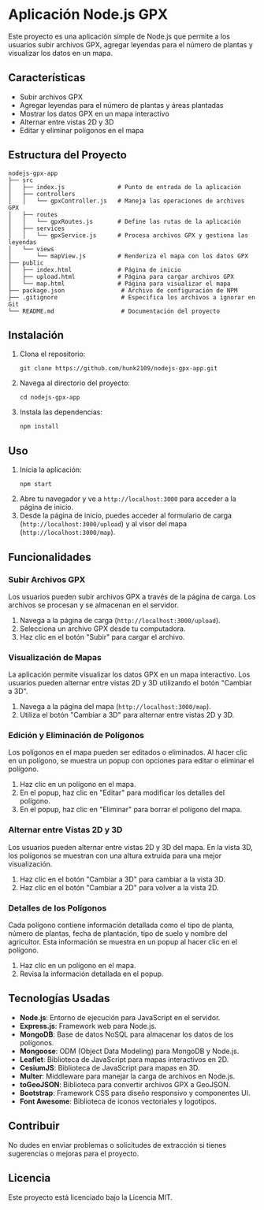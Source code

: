 # Aplicación Node.js GPX

Este proyecto es una aplicación simple de Node.js que permite a los usuarios subir archivos GPX, agregar leyendas para el número de plantas y visualizar los datos en un mapa.

## Características

- Subir archivos GPX
- Agregar leyendas para el número de plantas y áreas plantadas
- Mostrar los datos GPX en un mapa interactivo
- Alternar entre vistas 2D y 3D
- Editar y eliminar polígonos en el mapa

## Estructura del Proyecto

```
nodejs-gpx-app
├── src
│   ├── index.js               # Punto de entrada de la aplicación
│   ├── controllers
│   │   └── gpxController.js   # Maneja las operaciones de archivos GPX
│   ├── routes
│   │   └── gpxRoutes.js       # Define las rutas de la aplicación
│   ├── services
│   │   └── gpxService.js      # Procesa archivos GPX y gestiona las leyendas
│   └── views
│       └── mapView.js         # Renderiza el mapa con los datos GPX
├── public
│   ├── index.html             # Página de inicio
│   ├── upload.html            # Página para cargar archivos GPX
│   └── map.html               # Página para visualizar el mapa
├── package.json                # Archivo de configuración de NPM
├── .gitignore                  # Especifica los archivos a ignorar en Git
└── README.md                   # Documentación del proyecto
```

## Instalación

1. Clona el repositorio:
   ```
   git clone https://github.com/hunk2109/nodejs-gpx-app.git
   ```
2. Navega al directorio del proyecto:
   ```
   cd nodejs-gpx-app
   ```
3. Instala las dependencias:
   ```
   npm install
   ```

## Uso

1. Inicia la aplicación:
   ```
   npm start
   ```
2. Abre tu navegador y ve a `http://localhost:3000` para acceder a la página de inicio.
3. Desde la página de inicio, puedes acceder al formulario de carga (`http://localhost:3000/upload`) y al visor del mapa (`http://localhost:3000/map`).

## Funcionalidades

### Subir Archivos GPX

Los usuarios pueden subir archivos GPX a través de la página de carga. Los archivos se procesan y se almacenan en el servidor.

1. Navega a la página de carga (`http://localhost:3000/upload`).
2. Selecciona un archivo GPX desde tu computadora.
3. Haz clic en el botón "Subir" para cargar el archivo.

### Visualización de Mapas

La aplicación permite visualizar los datos GPX en un mapa interactivo. Los usuarios pueden alternar entre vistas 2D y 3D utilizando el botón "Cambiar a 3D".

1. Navega a la página del mapa (`http://localhost:3000/map`).
2. Utiliza el botón "Cambiar a 3D" para alternar entre vistas 2D y 3D.

### Edición y Eliminación de Polígonos

Los polígonos en el mapa pueden ser editados o eliminados. Al hacer clic en un polígono, se muestra un popup con opciones para editar o eliminar el polígono.

1. Haz clic en un polígono en el mapa.
2. En el popup, haz clic en "Editar" para modificar los detalles del polígono.
3. En el popup, haz clic en "Eliminar" para borrar el polígono del mapa.

### Alternar entre Vistas 2D y 3D

Los usuarios pueden alternar entre vistas 2D y 3D del mapa. En la vista 3D, los polígonos se muestran con una altura extruida para una mejor visualización.

1. Haz clic en el botón "Cambiar a 3D" para cambiar a la vista 3D.
2. Haz clic en el botón "Cambiar a 2D" para volver a la vista 2D.

### Detalles de los Polígonos

Cada polígono contiene información detallada como el tipo de planta, número de plantas, fecha de plantación, tipo de suelo y nombre del agricultor. Esta información se muestra en un popup al hacer clic en el polígono.

1. Haz clic en un polígono en el mapa.
2. Revisa la información detallada en el popup.

## Tecnologías Usadas

- **Node.js**: Entorno de ejecución para JavaScript en el servidor.
- **Express.js**: Framework web para Node.js.
- **MongoDB**: Base de datos NoSQL para almacenar los datos de los polígonos.
- **Mongoose**: ODM (Object Data Modeling) para MongoDB y Node.js.
- **Leaflet**: Biblioteca de JavaScript para mapas interactivos en 2D.
- **CesiumJS**: Biblioteca de JavaScript para mapas en 3D.
- **Multer**: Middleware para manejar la carga de archivos en Node.js.
- **toGeoJSON**: Biblioteca para convertir archivos GPX a GeoJSON.
- **Bootstrap**: Framework CSS para diseño responsivo y componentes UI.
- **Font Awesome**: Biblioteca de iconos vectoriales y logotipos.

## Contribuir

No dudes en enviar problemas o solicitudes de extracción si tienes sugerencias o mejoras para el proyecto.

## Licencia

Este proyecto está licenciado bajo la Licencia MIT.